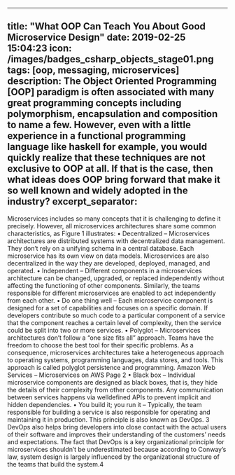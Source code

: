 
---
title:  "What OOP Can Teach You About Good Microservice Design"
date:   2019-02-25 15:04:23
icon: /images/badges_csharp_objects_stage01.png
tags: [oop, messaging, microservices]
description: The Object Oriented Programming [OOP] paradigm is often associated with many great programming concepts including polymorphism, encapsulation and composition to name a few. However, even with a little experience in a functional programming language like haskell for example, you would quickly realize that these techniques are not exclusive to OOP at all. If that is the case, then what ideas does OOP bring forward that make it so well known and widely adopted in the industry?
excerpt_separator: <!--more-->
---

Microservices includes so many concepts that it is challenging to define it
precisely. However, all microservices architectures share some common
characteristics, as Figure 1 illustrates:
• Decentralized – Microservices architectures are distributed systems
with decentralized data management. They don’t rely on a unifying
schema in a central database. Each microservice has its own view on
data models. Microservices are also decentralized in the way they are
developed, deployed, managed, and operated.
• Independent – Different components in a microservices architecture
can be changed, upgraded, or replaced independently without affecting
the functioning of other components. Similarly, the teams responsible
for different microservices are enabled to act independently from each
other.
• Do one thing well – Each microservice component is designed for a
set of capabilities and focuses on a specific domain. If developers
contribute so much code to a particular component of a service that the
component reaches a certain level of complexity, then the service could
be split into two or more services.
• Polyglot – Microservices architectures don’t follow a “one size fits all”
approach. Teams have the freedom to choose the best tool for their
specific problems. As a consequence, microservices architectures take a
heterogeneous approach to operating systems, programming languages,
data stores, and tools. This approach is called polyglot persistence and
programming.
Amazon Web Services – Microservices on AWS
Page 2
• Black box – Individual microservice components are designed as black
boxes, that is, they hide the details of their complexity from other
components. Any communication between services happens via welldefined APIs to prevent implicit and hidden dependencies.
• You build it; you run it – Typically, the team responsible for building
a service is also responsible for operating and maintaining it in
production. This principle is also known as DevOps.
3 DevOps also helps
bring developers into close contact with the actual users of their software
and improves their understanding of the customers’ needs and
expectations. The fact that DevOps is a key organizational principle for
microservices shouldn’t be underestimated because according to
Conway’s law, system design is largely influenced by the organizational
structure of the teams that build the system.4
